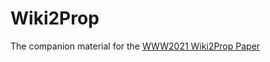 # Wiki2Prop
The companion material for the [WWW2021 Wiki2Prop Paper](https://doi.org/10.1145/3442381.3450082)
